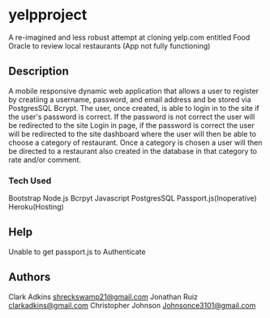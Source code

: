 # yelpproject

A re-imagined and less robust attempt at cloning yelp.com entitled Food Oracle to review local restaurants 
(App not fully functioning)

## Description

A mobile responsive dynamic web application that allows a user to register by creatiing a username, password, and email address and be stored via PostgresSQL Bcrypt. The user, once created, is able to login in to the site if the user's password is correct. If the password is not correct the user will be redirected to the site Login in page, if the password is correct the user will be redirected to the site dashboard where the user will then be able to choose a category of restaurant. Once a category is chosen a user will then be directed to a restaurant also created in the database in that category to rate and/or comment. 

### Tech Used

Bootstrap
Node.js
Bcrpyt
Javascript
PostgresSQL
Passport.js(Inoperative)
Heroku(Hosting)

## Help
 Unable to get passport.js to Authenticate

## Authors
Clark Adkins  shreckswamp21@gmail.com
Jonathan Ruiz clarkadkins@gmail.com
Christopher Johnson Johnsonce3101@gmail.com

